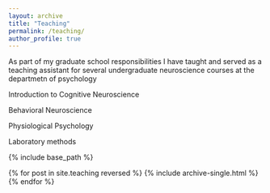 ```yaml
---
layout: archive
title: "Teaching"
permalink: /teaching/
author_profile: true
---
```


As part of my graduate school responsibilities I have taught and served as a teaching assistant for several undergraduate neuroscience courses at the departmetn of psychology

Introduction to Cognitive Neuroscience

Behavioral Neuroscience

Physiological Psychology

Laboratory methods


{% include base_path %}

{% for post in site.teaching reversed %}
  {% include archive-single.html %}
{% endfor %}
